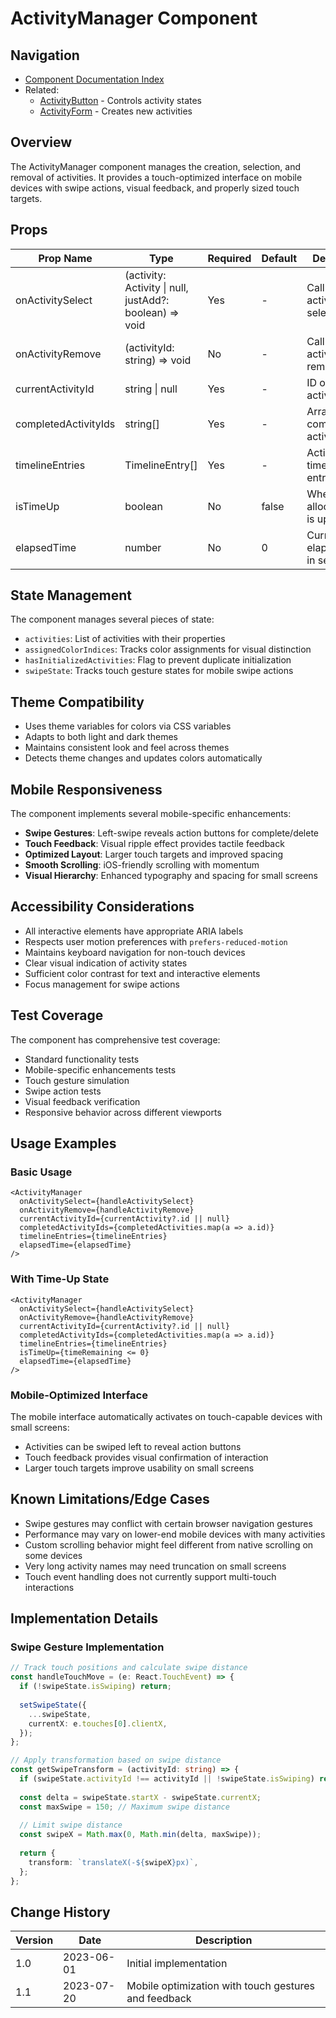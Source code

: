 # ActivityManager Component

## Navigation
- [Component Documentation Index](../README.md#components)
- Related: 
  - [ActivityButton](./ActivityButton.md) - Controls activity states 
  - [ActivityForm](./ActivityForm.md) - Creates new activities

## Overview
The ActivityManager component manages the creation, selection, and removal of activities. It provides a touch-optimized interface on mobile devices with swipe actions, visual feedback, and properly sized touch targets.

## Props

| Prop Name | Type | Required | Default | Description |
|-----------|------|----------|---------|-------------|
| onActivitySelect | (activity: Activity \| null, justAdd?: boolean) => void | Yes | - | Callback for activity selection/start |
| onActivityRemove | (activityId: string) => void | No | - | Callback for activity removal |
| currentActivityId | string \| null | Yes | - | ID of current active activity |
| completedActivityIds | string[] | Yes | - | Array of completed activity IDs |
| timelineEntries | TimelineEntry[] | Yes | - | Activity timeline entries |
| isTimeUp | boolean | No | false | Whether allocated time is up |
| elapsedTime | number | No | 0 | Current elapsed time in seconds |

## State Management

The component manages several pieces of state:
- `activities`: List of activities with their properties
- `assignedColorIndices`: Tracks color assignments for visual distinction
- `hasInitializedActivities`: Flag to prevent duplicate initialization
- `swipeState`: Tracks touch gesture states for mobile swipe actions

## Theme Compatibility

- Uses theme variables for colors via CSS variables
- Adapts to both light and dark themes
- Maintains consistent look and feel across themes
- Detects theme changes and updates colors automatically

## Mobile Responsiveness

The component implements several mobile-specific enhancements:
- **Swipe Gestures**: Left-swipe reveals action buttons for complete/delete
- **Touch Feedback**: Visual ripple effect provides tactile feedback
- **Optimized Layout**: Larger touch targets and improved spacing
- **Smooth Scrolling**: iOS-friendly scrolling with momentum
- **Visual Hierarchy**: Enhanced typography and spacing for small screens

## Accessibility Considerations

- All interactive elements have appropriate ARIA labels
- Respects user motion preferences with `prefers-reduced-motion`
- Maintains keyboard navigation for non-touch devices
- Clear visual indication of activity states
- Sufficient color contrast for text and interactive elements
- Focus management for swipe actions

## Test Coverage

The component has comprehensive test coverage:
- Standard functionality tests
- Mobile-specific enhancements tests
- Touch gesture simulation
- Swipe action tests
- Visual feedback verification
- Responsive behavior across different viewports

## Usage Examples

### Basic Usage
```tsx
<ActivityManager
  onActivitySelect={handleActivitySelect}
  onActivityRemove={handleActivityRemove}
  currentActivityId={currentActivity?.id || null}
  completedActivityIds={completedActivities.map(a => a.id)}
  timelineEntries={timelineEntries}
  elapsedTime={elapsedTime}
/>
```

### With Time-Up State
```tsx
<ActivityManager
  onActivitySelect={handleActivitySelect}
  onActivityRemove={handleActivityRemove}
  currentActivityId={currentActivity?.id || null}
  completedActivityIds={completedActivities.map(a => a.id)}
  timelineEntries={timelineEntries}
  isTimeUp={timeRemaining <= 0}
  elapsedTime={elapsedTime}
/>
```

### Mobile-Optimized Interface
The mobile interface automatically activates on touch-capable devices with small screens:
- Activities can be swiped left to reveal action buttons
- Touch feedback provides visual confirmation of interaction
- Larger touch targets improve usability on small screens

## Known Limitations/Edge Cases

- Swipe gestures may conflict with certain browser navigation gestures
- Performance may vary on lower-end mobile devices with many activities
- Custom scrolling behavior might feel different from native scrolling on some devices
- Very long activity names may need truncation on small screens
- Touch event handling does not currently support multi-touch interactions

## Implementation Details

### Swipe Gesture Implementation
```typescript
// Track touch positions and calculate swipe distance
const handleTouchMove = (e: React.TouchEvent) => {
  if (!swipeState.isSwiping) return;
  
  setSwipeState({
    ...swipeState,
    currentX: e.touches[0].clientX,
  });
};

// Apply transformation based on swipe distance
const getSwipeTransform = (activityId: string) => {
  if (swipeState.activityId !== activityId || !swipeState.isSwiping) return {};
  
  const delta = swipeState.startX - swipeState.currentX;
  const maxSwipe = 150; // Maximum swipe distance
  
  // Limit swipe distance
  const swipeX = Math.max(0, Math.min(delta, maxSwipe));
  
  return {
    transform: `translateX(-${swipeX}px)`,
  };
};
```

## Change History

| Version | Date | Description |
|---------|------|-------------|
| 1.0 | 2023-06-01 | Initial implementation |
| 1.1 | 2023-07-20 | Mobile optimization with touch gestures and feedback |
